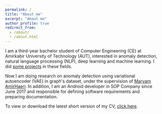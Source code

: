```yaml
---
permalink: /
title: "About me"
excerpt: "About me"
author_profile: true
redirect_from: 
  - /about/
  - /about.html
---
```




I am a third-year bachelor student of Computer Engineering (CE) at Amirkabir University of Technology (AUT), interested in anomaly detection, natural language processing (NLP), deep learning and machine learning. I did [some projects](https://github.com/mhmdsmdi) in these fields.

Now I am doing research on anomaly detection using variational autoencoder (VAE) in graph's dataset, under the supervision of [Maryam AmirHaeri](https://ceit.aut.ac.ir/~haeri/).
In addition, I am an Android developer in SOP Company since June 2017 and responsible for defining software requirements and preparing documentation.

To view or download the latest short version of my CV, [click here](https://www.dropbox.com/s/vcgo52kmfzsmb9j/Mohammadreza-Samadi_CV.pdf?dl=0&m=).
